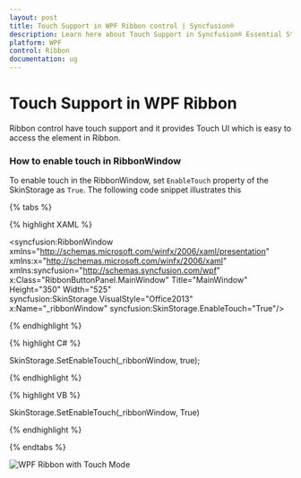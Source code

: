 ```yaml
---
layout: post
title: Touch Support in WPF Ribbon control | Syncfusion®
description: Learn here about Touch Support in Syncfusion® Essential Studio® WPF Ribbon control, its elements and more.
platform: WPF
control: Ribbon
documentation: ug
---
```

# Touch Support in WPF Ribbon

Ribbon control have touch support and it provides Touch UI which is easy to access the element in Ribbon. 

### How to enable touch in RibbonWindow

To enable touch in the RibbonWindow, set `EnableTouch` property of the SkinStorage as `True`. The following code snippet illustrates this

{% tabs %}

{% highlight XAML %}

<syncfusion:RibbonWindow
xmlns="http://schemas.microsoft.com/winfx/2006/xaml/presentation"
xmlns:x="http://schemas.microsoft.com/winfx/2006/xaml"
xmlns:syncfusion="http://schemas.syncfusion.com/wpf" x:Class="RibbonButtonPanel.MainWindow"
Title="MainWindow" Height="350" Width="525" syncfusion:SkinStorage.VisualStyle="Office2013"  x:Name="_ribbonWindow" syncfusion:SkinStorage.EnableTouch="True"/>

{% endhighlight %}

{% highlight C# %}

SkinStorage.SetEnableTouch(_ribbonWindow, true);

{% endhighlight %}

{% highlight VB %}

SkinStorage.SetEnableTouch(_ribbonWindow, True)

{% endhighlight %}

{% endtabs %}

![WPF Ribbon with Touch Mode](TouchSupport_images/wpf-ribbon-touch-mode.jpeg)
